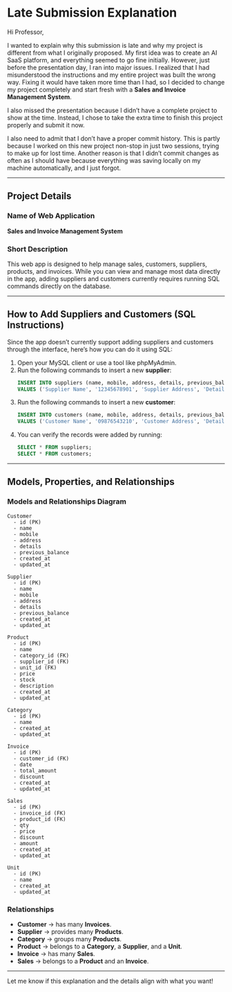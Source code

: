 # Late Submission Explanation

Hi Professor,

I wanted to explain why this submission is late and why my project is different from what I originally proposed. My first idea was to create an AI SaaS platform, and everything seemed to go fine initially. However, just before the presentation day, I ran into major issues. I realized that I had misunderstood the instructions and my entire project was built the wrong way. Fixing it would have taken more time than I had, so I decided to change my project completely and start fresh with a **Sales and Invoice Management System**.

I also missed the presentation because I didn’t have a complete project to show at the time. Instead, I chose to take the extra time to finish this project properly and submit it now.

I also need to admit that I don’t have a proper commit history. This is partly because I worked on this new project non-stop in just two sessions, trying to make up for lost time. Another reason is that I didn’t commit changes as often as I should have because everything was saving locally on my machine automatically, and I just forgot.

---

## Project Details

### Name of Web Application
**Sales and Invoice Management System**

### Short Description
This web app is designed to help manage sales, customers, suppliers, products, and invoices. While you can view and manage most data directly in the app, adding suppliers and customers currently requires running SQL commands directly on the database.

---

## How to Add Suppliers and Customers (SQL Instructions)

Since the app doesn’t currently support adding suppliers and customers through the interface, here’s how you can do it using SQL:

1. Open your MySQL client or use a tool like phpMyAdmin.
2. Run the following commands to insert a new **supplier**:
   ```sql
   INSERT INTO suppliers (name, mobile, address, details, previous_balance, created_at, updated_at) 
   VALUES ('Supplier Name', '12345678901', 'Supplier Address', 'Details about supplier', '0.00', NOW(), NOW());
   ```
3. Run the following commands to insert a new **customer**:
   ```sql
   INSERT INTO customers (name, mobile, address, details, previous_balance, created_at, updated_at) 
   VALUES ('Customer Name', '09876543210', 'Customer Address', 'Details about customer', '0.00', NOW(), NOW());
   ```
4. You can verify the records were added by running:
   ```sql
   SELECT * FROM suppliers;
   SELECT * FROM customers;
   ```

---

## Models, Properties, and Relationships

### Models and Relationships Diagram
```plaintext
Customer
  - id (PK)
  - name
  - mobile
  - address
  - details
  - previous_balance
  - created_at
  - updated_at

Supplier
  - id (PK)
  - name
  - mobile
  - address
  - details
  - previous_balance
  - created_at
  - updated_at

Product
  - id (PK)
  - name
  - category_id (FK)
  - supplier_id (FK)
  - unit_id (FK)
  - price
  - stock
  - description
  - created_at
  - updated_at

Category
  - id (PK)
  - name
  - created_at
  - updated_at

Invoice
  - id (PK)
  - customer_id (FK)
  - date
  - total_amount
  - discount
  - created_at
  - updated_at

Sales
  - id (PK)
  - invoice_id (FK)
  - product_id (FK)
  - qty
  - price
  - discount
  - amount
  - created_at
  - updated_at

Unit
  - id (PK)
  - name
  - created_at
  - updated_at
```

### Relationships
- **Customer** → has many **Invoices**.
- **Supplier** → provides many **Products**.
- **Category** → groups many **Products**.
- **Product** → belongs to a **Category**, a **Supplier**, and a **Unit**.
- **Invoice** → has many **Sales**.
- **Sales** → belongs to a **Product** and an **Invoice**.

---

Let me know if this explanation and the details align with what you want!